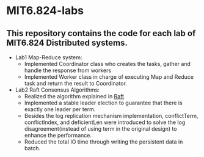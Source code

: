 # MIT6.824-labs

## This repository contains the code for each lab of MIT6.824 Distributed systems.
- Lab1 Map-Reduce system:  
  - Implemented Coordinator class who creates the tasks, gather and handle the response from workers
  - Implemented Worker class in charge of executing Map and Reduce task and return the result to Coordinator.
- Lab2 Raft Consensus Algorithms:
  - Realized the algorithm explained in [Raft](https://raft.github.io/raft.pdf)
  - Implemented a stable leader election to guarantee that there is exactly one leader per term.
  - Besides the log replication mechanism implementation, conflictTerm, conflictIndex, and deficientLen were introduced to solve the log disagreement(instead of using term in the original design) to enhance the performance.
  - Reduced the total IO time through writing the persistent data in batch.
